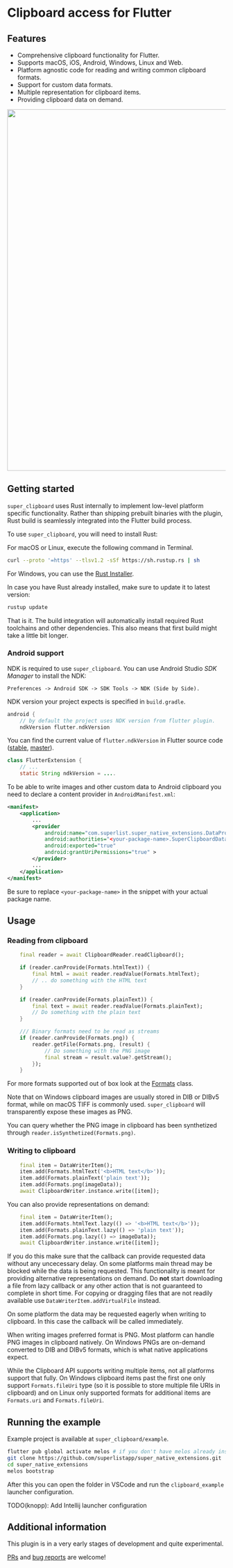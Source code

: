 # Clipboard access for Flutter

## Features

- Comprehensive clipboard functionality for Flutter.
- Supports macOS, iOS, Android, Windows, Linux and Web.
- Platform agnostic code for reading and writing common clipboard formats.
- Support for custom data formats.
- Multiple representation for clipboard items.
- Providing clipboard data on demand.

<img src="https://matejknopp.com/super_native_extensions/super_clipboard.png" width="831"/>

## Getting started

`super_clipboard` uses Rust internally to implement low-level platform specific functionality. Rather than shipping prebuilt binaries with the plugin, Rust build is seamlessly integrated into the Flutter build process.

To use `super_clipboard`, you will need to install Rust:

For macOS or Linux, execute the following command in Terminal.
```bash
curl --proto '=https' --tlsv1.2 -sSf https://sh.rustup.rs | sh
```
For Windows, you can use the [Rust Installer](https://static.rust-lang.org/rustup/dist/x86_64-pc-windows-msvc/rustup-init.exe).

In case you have Rust already installed, make sure to update it to latest version:

```bash
rustup update
```

That is it. The build integration will automatically install required Rust toolchains and other dependencies. This also means that first build might take a little bit longer.

### Android support

NDK is required to use `super_clipboard`. You can use Android Studio *SDK Manager* to install the NDK:

    Preferences -> Android SDK -> SDK Tools -> NDK (Side by Side).

NDK version your project expects is specified in `build.gradle`.

```groovy
android {
    // by default the project uses NDK version from flutter plugin.
    ndkVersion flutter.ndkVersion
```
You can find the current value of `flutter.ndkVersion` in Flutter source code ([stable](https://github.com/flutter/flutter/blob/stable/packages/flutter_tools/gradle/flutter.gradle), [master](https://github.com/flutter/flutter/blob/master/packages/flutter_tools/gradle/flutter.gradle)).

```java
class FlutterExtension {
    // ...
    static String ndkVersion = ....
```

To be able to write images and other custom data to Android clipboard you need
to declare a content provider in `AndroidManifest.xml`:

```xml
<manifest>
    <application>
        ...
        <provider
            android:name="com.superlist.super_native_extensions.DataProvider"
            android:authorities="<your-package-name>.SuperClipboardDataProvider"
            android:exported="true"
            android:grantUriPermissions="true" >
        </provider>
        ...
    </application>
</manifest>
```
Be sure to replace `<your-package-name>` in the snippet with your actual package name.

## Usage

### Reading from clipboard

```dart
    final reader = await ClipboardReader.readClipboard();

    if (reader.canProvide(Formats.htmlText)) {
        final html = await reader.readValue(Formats.htmlText);
        // .. do something with the HTML text
    }

    if (reader.canProvide(Formats.plainText)) {
        final text = await reader.readValue(Formats.plainText);
        // Do something with the plain text
    }

    /// Binary formats need to be read as streams
    if (reader.canProvide(Formats.png)) {
        reader.getFile(Formats.png, (result) {
            // Do something with the PNG image
            final stream = result.value?.getStream();
        });
    }
```

For more formats supported out of box look at the [Formats](https://github.com/superlistapp/super_native_extensions/blob/main/super_clipboard/lib/src/standard_formats.dart) class.

Note that on Windows clipboard images are usually stored in DIB or DIBv5 format, while on macOS TIFF is commonly used. `super_clipboard` will transparently expose these images as PNG.

You can query whether the PNG image in clipboard has been synthetized through `reader.isSynthetized(Formats.png)`.

### Writing to clipboard

```dart
    final item = DataWriterItem();
    item.add(Formats.htmlText('<b>HTML text</b>'));
    item.add(Formats.plainText('plain text'));
    item.add(Formats.png(imageData));
    await ClipboardWriter.instance.write([item]);
```

You can also provide representations on demand:

```dart
    final item = DataWriterItem();
    item.add(Formats.htmlText.lazy(() => '<b>HTML text</b>'));
    item.add(Formats.plainText.lazy(() => 'plain text'));
    item.add(Formats.png.lazy(() => imageData));
    await ClipboardWriter.instance.write([item]);
```

If you do this make sure that the callback can provide requested data without any uncecessary delay. On some platforms main thread may be blocked while the data is being requested. This functionality is meant for providing alternative representations on demand. Do **not** start downloading a file from lazy callback or any other action that is not guaranteed to complete in short time. For copying or dragging files that are not readily available use `DataWriterItem.addVirtualFile` instead.

On some platform the data may be requested eagerly when writing to clipboard. In this case the callback will be called immediately.

When writing images preferred format is PNG. Most platform can handle PNG images in clipboard natively. On Windows PNGs are on-demand converted to DIB and DIBv5 formats, which is what native applications expect.

While the Clipboard API supports writing multiple items, not all platforms support that fully. On Windows clipboard items past the first one only support `Formats.fileUri` type (so it is possible to store multiple file URIs in clipboard) and on Linux only supported formats for additional items are `Formats.uri` and `Formats.fileUri`.

## Running the example

Example project is available at `super_clipboard/example`.

```bash
flutter pub global activate melos # if you don't have melos already installed
git clone https://github.com/superlistapp/super_native_extensions.git
cd super_native_extensions
melos bootstrap
```

After this you can open the folder in VSCode and run the `clipboard_example` launcher configuration.

TODO(knopp): Add Intellij launcher configuration

## Additional information

This plugin is in a very early stages of development and quite experimental.

[PRs](https://github.com/superlistapp/super_native_extensions/pulls) and [bug reports](https://github.com/superlistapp/super_native_extensions/issues) are welcome!
